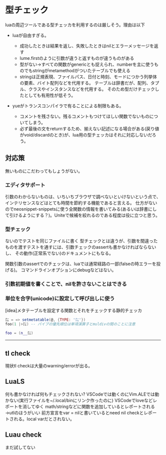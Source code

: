 # 型チェック

luaの周辺ツールである型チェッカを利用するのは厳しそう。理由は以下

- luaが自由すぎる。

  - 成功したときは結果を返し、失敗したときはnilとエラーメッセージを返す
  - lume.firstのように引数が違うと返すものが違うものがある
  - 型がない→すべての関数がgenericとも捉えられ、numberを主に使うものでもstringがmetamethodがついたテーブルでも使える
  - stringは正規表現、ファイルパス、日付と時刻、モードにつかう列挙体の要素、バイト配列などを代用する。
    テーブルは辞書だが、配列、タプル、クラスやインスタンスなどを代用する。
    そのため型だけチェックしたとしても有用性が低そう。

- yueがトランスコンパイラで有ることによる制限もある。

  - コメントを残さない。残るコメントもつけてほしい関数でないものについてしまう。
  - 必ず最後の文をreturnするため、揃えない記述になる場合がある(戻り値がvoid/discardのとき)が、lua用の型チェッカはそれに対応しないだろう。

## 対応策

無いものにこだわってもしょうがない。

### エディタサポート

引数のわからないものは、いちいちブラウザで調べないといけないという点で、インテリセンスなどはとても時間を節約する機能であると言える。
仕方がないのでneosnippet-snippetsに使う全関数の情報を書いてみる(あるいは辞書にして引けるようにする？)。Uniteで候補を絞れるのである程度は役に立つと思う。

### 型チェック

ないのでテストを同じファイルに書く
型チェックとは違うが、引数を間違ったものを渡すテストを通すには、引数チェックのassertも書かなければならないし、
その動作(正常系でない)のドキュメントにもなる。

関数引数のassertでのチェックは、luaでは通常経路の一部(falseの時エラーを投げる)。
コマンドラインオプションにdebugなどはない。

### 引数初期値を書くことで、nilを許さないことはできる

### 単位を合字(unicode)に設定して呼び出しに使う

[idea]メタテーブルを設定する関数とそれをチェックする静的チェッカ

```yuecode.lua
㍍ = => setmetatable(@, {TYPE: '㍍'})
foo(1 |>㍍) -- パイプの優先順位は単項演算子とmuldivの間のことに注意

foo = (n__㍍)
```

---

## tl check

現状tl checkは大量のwarning/errorが出る。

## LuaLS

何も書かなければ何もチェックされない?
VSCodeでは動くのにVim.ALEでは動かない(実行ファイルを~/.local/binにリンク作ったのに)
VSCodeでloveなどレポートを消してゆく
math/stringなどに関数を追加しているとレポートされる→utlのほうがいい
前方宣言をvar = nilと書いているとneed nil checkとレポートされる。local varだとされない。

## Luau check

まだ試してない
